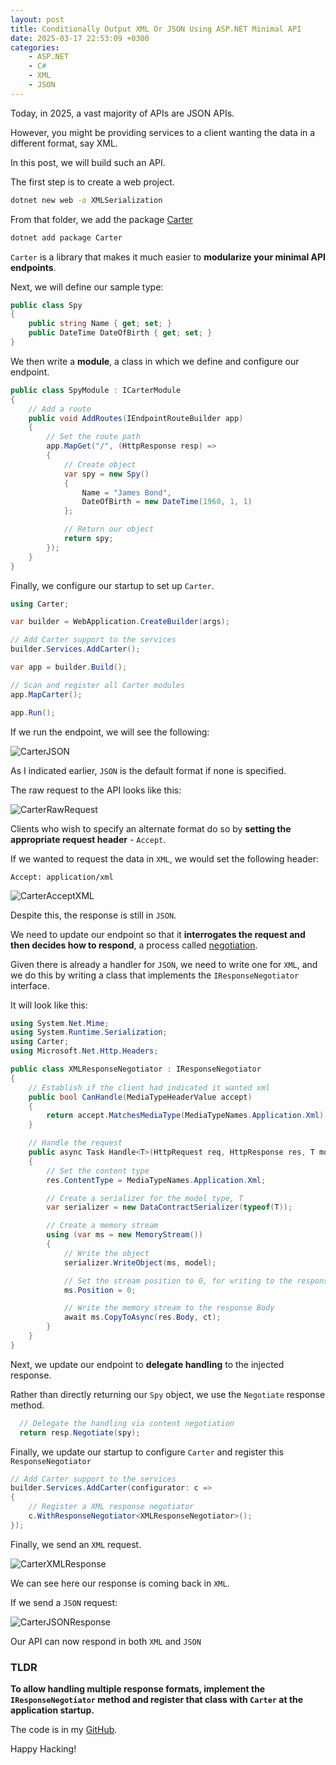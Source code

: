 ```yaml
---
layout: post
title: Conditionally Output XML Or JSON Using ASP.NET Minimal API
date: 2025-03-17 22:53:09 +0300
categories:
    - ASP.NET
    - C#
    - XML
    - JSON
---
```


Today, in 2025, a vast majority of APIs are JSON APIs. 

However, you might be providing services to a client wanting the data in a different format, say XML.

In this post, we will build such an API.

The first step is to create a web project.

```bash
dotnet new web -o XMLSerialization
```

From that folder, we add the package [Carter](https://github.com/CarterCommunity/Carter)

```bash
dotnet add package Carter
```

`Carter` is a library that makes it much easier to **modularize your minimal API endpoints**.

Next, we will define our sample type:

```c#
public class Spy
{
    public string Name { get; set; }
    public DateTime DateOfBirth { get; set; }
}
```

We then write a **module**, a class in which we define and configure our endpoint.

```c#
public class SpyModule : ICarterModule
{
    // Add a route
    public void AddRoutes(IEndpointRouteBuilder app)
    {
        // Set the route path
        app.MapGet("/", (HttpResponse resp) =>
        {
            // Create object
            var spy = new Spy()
            {
                Name = "James Bond",
                DateOfBirth = new DateTime(1960, 1, 1)
            };

            // Return our object
            return spy;
        });
    }
}
```

Finally, we configure our startup to set up `Carter`.

```c#
using Carter;

var builder = WebApplication.CreateBuilder(args);

// Add Carter support to the services
builder.Services.AddCarter();

var app = builder.Build();

// Scan and register all Carter modules
app.MapCarter();

app.Run();
```

If we run the endpoint, we will see the following:

![CarterJSON](../images/2025/03/CarterJSON.png)

As I indicated earlier, `JSON` is the default format if none is specified.

The raw request to the API looks like this:

![CarterRawRequest](../images/2025/03/CarterRawRequest.png)

Clients who wish to specify an alternate format do so by **setting the appropriate request header** - `Accept`.

If we wanted to request the data in `XML`, we would set the following header:

```plaintext
Accept: application/xml
```

![CarterAcceptXML](../images/2025/03/CarterAcceptXML.png)

Despite this, the response is still in `JSON`.

We need to update our endpoint so that it **interrogates the request and then decides how to respond**, a process called [negotiation](https://learn.microsoft.com/en-us/aspnet/web-api/overview/formats-and-model-binding/content-negotiation).

Given there is already a handler for `JSON`, we need to write one for `XML`, and we do this by writing a class that implements the `IResponseNegotiator` interface.

It will look like this:

```c#
using System.Net.Mime;
using System.Runtime.Serialization;
using Carter;
using Microsoft.Net.Http.Headers;

public class XMLResponseNegotiator : IResponseNegotiator
{
    // Establish if the client had indicated it wanted xml
    public bool CanHandle(MediaTypeHeaderValue accept)
    {
        return accept.MatchesMediaType(MediaTypeNames.Application.Xml);
    }

    // Handle the request
    public async Task Handle<T>(HttpRequest req, HttpResponse res, T model, CancellationToken ct)
    {
        // Set the content type
        res.ContentType = MediaTypeNames.Application.Xml;

        // Create a serializer for the model type, T
        var serializer = new DataContractSerializer(typeof(T));

        // Create a memory stream
        using (var ms = new MemoryStream())
        {
            // Write the object
            serializer.WriteObject(ms, model);

            // Set the stream position to 0, for writing to the response
            ms.Position = 0;

            // Write the memory stream to the response Body
            await ms.CopyToAsync(res.Body, ct);
        }
    }
}
```

Next, we update our endpoint to **delegate handling** to the injected response.

Rather than directly returning our `Spy` object, we use the `Negotiate` response method.

```c#
  // Delegate the handling via content negotiation
  return resp.Negotiate(spy);
```

Finally, we update our startup to configure `Carter` and register this `ResponseNegotiator`

```c#
// Add Carter support to the services
builder.Services.AddCarter(configurator: c =>
{
    // Register a XML response negotiator
    c.WithResponseNegotiator<XMLResponseNegotiator>();
});
```

Finally, we send an `XML` request.

![CarterXMLResponse](../images/2025/03/CarterXMLResponse.png)

We can see here our response is coming back in `XML`.

If we send a `JSON` request:

![CarterJSONResponse](../images/2025/03/CarterJSONResponse.png)

Our API can now respond in both `XML` and `JSON`

### TLDR

**To allow handling multiple response formats, implement the `IResponseNegotiator` method and register that class with `Carter` at the application startup.**

The code is in my [GitHub](https://github.com/conradakunga/BlogCode/tree/master/2025-03-17%20-%20Content%20Negotiation).

Happy Hacking!

